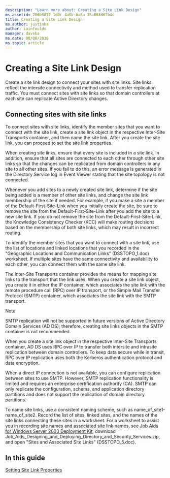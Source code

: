 ```yaml
---
description: "Learn more about: Creating a Site Link Design"
ms.assetid: 206b8072-1d0c-4a0b-ba8a-35a868d67b4c
title: Creating a Site Link Design
ms.author: justinha
author: iainfoulds
manager: daveba
ms.date: 08/08/2018
ms.topic: article
---
```

# Creating a Site Link Design

>

Create a site link design to connect your sites with site links. Site links reflect the intersite connectivity and method used to transfer replication traffic. You must connect sites with site links so that domain controllers at each site can replicate Active Directory changes.

## Connecting sites with site links

To connect sites with site links, identify the member sites that you want to connect with the site link, create a site link object in the respective Inter-Site Transports container, and then name the site link. After you create the site link, you can proceed to set the site link properties.

When creating site links, ensure that every site is included in a site link. In addition, ensure that all sites are connected to each other through other site links so that the changes can be replicated from domain controllers in any site to all other sites. If you fail to do this, an error message is generated in the Directory Service log in Event Viewer stating that the site topology is not connected.

Whenever you add sites to a newly created site link, determine if the site being added is a member of other site links, and change the site link membership of the site if needed. For example, if you make a site a member of the Default-First-Site-Link when you initially create the site, be sure to remove the site from the Default-First-Site-Link after you add the site to a new site link. If you do not remove the site from the Default-First-Site-Link, the Knowledge Consistency Checker (KCC) will make routing decisions based on the membership of both site links, which may result in incorrect routing.

To identify the member sites that you want to connect with a site link, use the list of locations and linked locations that you recorded in the "Geographic Locations and Communication Links" (DSSTOPO_1.doc) worksheet. If multiple sites have the same connectivity and availability to each other, you can connect them with the same site link.

The Inter-Site Transports container provides the means for mapping site links to the transport that the link uses. When you create a site link object, you create it in either the IP container, which associates the site link with the remote procedure call (RPC) over IP transport, or the Simple Mail Transfer Protocol (SMTP) container, which associates the site link with the SMTP transport.

> [!NOTE]
> SMTP replication will not be supported in future versions of Active Directory Domain Services (AD DS); therefore, creating site links objects in the SMTP container is not recommended.

When you create a site link object in the respective Inter-Site Transports container, AD DS uses RPC over IP to transfer both intersite and intrasite replication between domain controllers. To keep data secure while in transit, RPC over IP replication uses both the Kerberos authentication protocol and data encryption.

When a direct IP connection is not available, you can configure replication between sites to use SMTP. However, SMTP replication functionality is limited and requires an enterprise certification authority (CA). SMTP can only replicate the configuration, schema, and application directory partitions and does not support the replication of domain directory partitions.

To name site links, use a consistent naming scheme, such as name_of_site1-name_of_site2. Record the list of sites, linked sites, and the names of the site links connecting these sites in a worksheet. For a worksheet to assist you in recording site names and associated site link names, see [Job Aids for Windows Server 2003 Deployment Kit](https://microsoft.com/download/details.aspx?id=9608), download Job_Aids_Designing_and_Deploying_Directory_and_Security_Services.zip, and open "Sites and Associated Site Links" (DSSTOPO_5.doc).

## In this guide

[Setting Site Link Properties](Setting-Site-Link-Properties.md)
